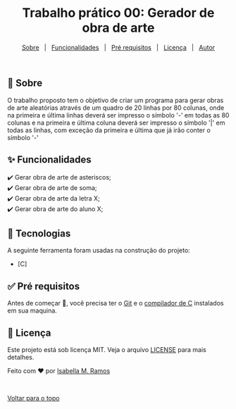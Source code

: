 <div align="center" id="top"> 
  <!--<img src="./.github/app.gif" alt="Projeto e Analise De Algoritmos" />

  &#xa0;

  <!-- <a href="https://projetoeanalisedealgoritmos.netlify.com">Demo</a> -->
</div>

<h1 align="center">Trabalho prático 00: Gerador de obra de arte</h1>


<!-- Status -->

<!-- <h4 align="center"> 
	🚧  Projeto e Analise De Algoritmos 🚀 Em construção...  🚧
</h4> 

<hr> -->

<p align="center">
  <a href="#dart-sobre">Sobre</a> &#xa0; | &#xa0; 
  <a href="#sparkles-funcionalidades">Funcionalidades</a> &#xa0; | &#xa0;
  <a href="#white_check_mark-pré-requesitos">Pré requisitos</a> &#xa0; | &#xa0;
  <a href="#memo-licença">Licença</a> &#xa0; | &#xa0;
  <a href="https://github.com/isabellazramos" target="_blank">Autor</a>
</p>

<br>

## :dart: Sobre ##

O trabalho proposto tem o objetivo de criar um programa para gerar obras de
arte aleatórias através de um quadro de 20 linhas por 80 colunas, onde na primeira
e última linhas deverá ser impresso o símbolo '-' em todas as 80 colunas e na
primeira e última coluna deverá ser impresso o símbolo '|' em todas as linhas, com
exceção da primeira e última que já irão conter o símbolo '-'

## :sparkles: Funcionalidades ##

:heavy_check_mark: Gerar obra de arte de asteriscos;\
:heavy_check_mark: Gerar obra de arte de soma;\
:heavy_check_mark: Gerar obra de arte da letra X;\
:heavy_check_mark: Gerar obra de arte do aluno X;

## :rocket: Tecnologias ##

A seguinte ferramenta foram usadas na construção do projeto:

- [C]

## :white_check_mark: Pré requisitos ##

Antes de começar :checkered_flag:, você precisa ter o [Git](https://git-scm.com) e o [compilador de C](https://www.cygwin.com/) instalados em sua maquina.



## :memo: Licença ##

Este projeto está sob licença MIT. Veja o arquivo [LICENSE](LICENSE.md) para mais detalhes.


Feito com :heart: por <a href="https://github.com/isabellazramos" target="_blank">Isabella M. Ramos</a>

&#xa0;

<a href="#top">Voltar para o topo</a>
